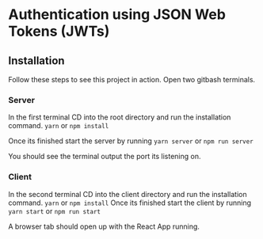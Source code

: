 # Authentication using JSON Web Tokens (JWTs)

## Installation
Follow these steps to see this project in action.
Open two gitbash terminals.

### Server
In the first terminal CD into the root directory
and run the installation command. `yarn` or `npm install`
 
Once its finished start the server by running `yarn server` or `npm run server`

You should see the terminal output the port its listening on.

### Client
In the second terminal CD into the client directory
and run the installation command. `yarn` or `npm install`
Once its finished start the client by running `yarn start` or `npm run start`

A browser tab should open up with the React App running.

